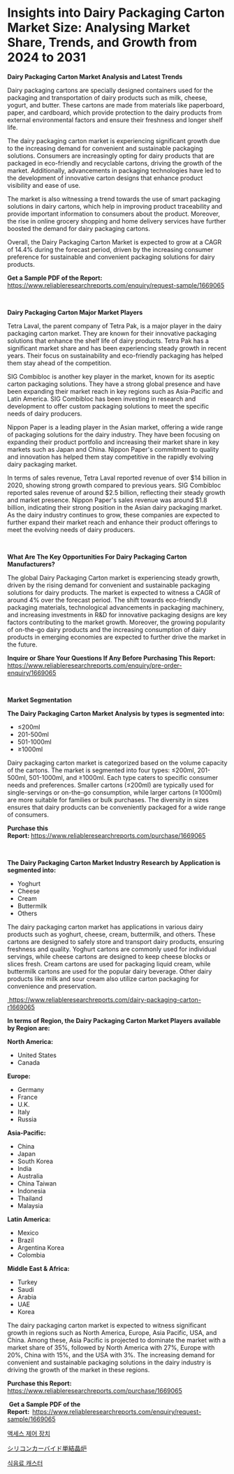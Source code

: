 <p><h1>Insights into Dairy Packaging Carton Market Size: Analysing Market Share, Trends, and Growth from 2024 to 2031</h1></p><p><strong>Dairy Packaging Carton Market Analysis and Latest Trends</strong></p>
<p><p>Dairy packaging cartons are specially designed containers used for the packaging and transportation of dairy products such as milk, cheese, yogurt, and butter. These cartons are made from materials like paperboard, paper, and cardboard, which provide protection to the dairy products from external environmental factors and ensure their freshness and longer shelf life.</p><p>The dairy packaging carton market is experiencing significant growth due to the increasing demand for convenient and sustainable packaging solutions. Consumers are increasingly opting for dairy products that are packaged in eco-friendly and recyclable cartons, driving the growth of the market. Additionally, advancements in packaging technologies have led to the development of innovative carton designs that enhance product visibility and ease of use.</p><p>The market is also witnessing a trend towards the use of smart packaging solutions in dairy cartons, which help in improving product traceability and provide important information to consumers about the product. Moreover, the rise in online grocery shopping and home delivery services have further boosted the demand for dairy packaging cartons.</p><p>Overall, the Dairy Packaging Carton Market is expected to grow at a CAGR of 14.4% during the forecast period, driven by the increasing consumer preference for sustainable and convenient packaging solutions for dairy products.</p></p>
<p><strong>Get a Sample PDF of the Report:&nbsp;</strong> <a href="https://www.reliableresearchreports.com/enquiry/request-sample/1669065">https://www.reliableresearchreports.com/enquiry/request-sample/1669065</a></p>
<p>&nbsp;</p>
<p><strong>Dairy Packaging Carton Major Market Players</strong></p>
<p><p>Tetra Laval, the parent company of Tetra Pak, is a major player in the dairy packaging carton market. They are known for their innovative packaging solutions that enhance the shelf life of dairy products. Tetra Pak has a significant market share and has been experiencing steady growth in recent years. Their focus on sustainability and eco-friendly packaging has helped them stay ahead of the competition.</p><p>SIG Combibloc is another key player in the market, known for its aseptic carton packaging solutions. They have a strong global presence and have been expanding their market reach in key regions such as Asia-Pacific and Latin America. SIG Combibloc has been investing in research and development to offer custom packaging solutions to meet the specific needs of dairy producers.</p><p>Nippon Paper is a leading player in the Asian market, offering a wide range of packaging solutions for the dairy industry. They have been focusing on expanding their product portfolio and increasing their market share in key markets such as Japan and China. Nippon Paper's commitment to quality and innovation has helped them stay competitive in the rapidly evolving dairy packaging market.</p><p>In terms of sales revenue, Tetra Laval reported revenue of over $14 billion in 2020, showing strong growth compared to previous years. SIG Combibloc reported sales revenue of around $2.5 billion, reflecting their steady growth and market presence. Nippon Paper's sales revenue was around $1.8 billion, indicating their strong position in the Asian dairy packaging market. As the dairy industry continues to grow, these companies are expected to further expand their market reach and enhance their product offerings to meet the evolving needs of dairy producers.</p></p>
<p>&nbsp;</p>
<p><strong>What Are The Key Opportunities For Dairy Packaging Carton Manufacturers?</strong></p>
<p><p>The global Dairy Packaging Carton market is experiencing steady growth, driven by the rising demand for convenient and sustainable packaging solutions for dairy products. The market is expected to witness a CAGR of around 4% over the forecast period. The shift towards eco-friendly packaging materials, technological advancements in packaging machinery, and increasing investments in R&D for innovative packaging designs are key factors contributing to the market growth. Moreover, the growing popularity of on-the-go dairy products and the increasing consumption of dairy products in emerging economies are expected to further drive the market in the future.</p></p>
<p><strong>Inquire or Share Your Questions If Any Before Purchasing This Report:</strong> <a href="https://www.reliableresearchreports.com/enquiry/pre-order-enquiry/1669065">https://www.reliableresearchreports.com/enquiry/pre-order-enquiry/1669065</a></p>
<p>&nbsp;</p>
<p><strong>Market Segmentation</strong></p>
<p><strong>The Dairy Packaging Carton Market Analysis by types is segmented into:</strong></p>
<p><ul><li>≤200ml</li><li>201-500ml</li><li>501-1000ml</li><li>≥1000ml</li></ul></p>
<p><p>Dairy packaging carton market is categorized based on the volume capacity of the cartons. The market is segmented into four types: ≤200ml, 201-500ml, 501-1000ml, and ≥1000ml. Each type caters to specific consumer needs and preferences. Smaller cartons (≤200ml) are typically used for single-servings or on-the-go consumption, while larger cartons (≥1000ml) are more suitable for families or bulk purchases. The diversity in sizes ensures that dairy products can be conveniently packaged for a wide range of consumers.</p></p>
<p><strong>Purchase this Report:&nbsp;</strong><a href="https://www.reliableresearchreports.com/purchase/1669065">https://www.reliableresearchreports.com/purchase/1669065</a></p>
<p>&nbsp;</p>
<p><strong>The Dairy Packaging Carton Market Industry Research by Application is segmented into:</strong></p>
<p><ul><li>Yoghurt</li><li>Cheese</li><li>Cream</li><li>Buttermilk</li><li>Others</li></ul></p>
<p><p>The dairy packaging carton market has applications in various dairy products such as yoghurt, cheese, cream, buttermilk, and others. These cartons are designed to safely store and transport dairy products, ensuring freshness and quality. Yoghurt cartons are commonly used for individual servings, while cheese cartons are designed to keep cheese blocks or slices fresh. Cream cartons are used for packaging liquid cream, while buttermilk cartons are used for the popular dairy beverage. Other dairy products like milk and sour cream also utilize carton packaging for convenience and preservation.</p></p>
<p><a href="https://www.reliableresearchreports.com/dairy-packaging-carton-r1669065">&nbsp;https://www.reliableresearchreports.com/dairy-packaging-carton-r1669065</a></p>
<p><strong>In terms of Region, the Dairy Packaging Carton Market Players available by Region are:</strong></p>
<p>
    <p> <strong> North America: </strong>
        <ul>
            <li>United States</li>
            <li>Canada</li>
        </ul>
        </p> 
    <p> <strong> Europe: </strong>
        <ul>
            <li>Germany</li>
            <li>France</li>
            <li>U.K.</li>
            <li>Italy</li>
            <li>Russia</li>
        </ul>
        </p> 
    <p> <strong> Asia-Pacific: </strong>
        <ul>
            <li>China</li>
            <li>Japan</li>
            <li>South Korea</li>
            <li>India</li>
            <li>Australia</li>
            <li>China Taiwan</li>
            <li>Indonesia</li>
            <li>Thailand</li>
            <li>Malaysia</li>
        </ul>
        </p> 
    <p> <strong> Latin America: </strong>
        <ul>
            <li>Mexico</li>
            <li>Brazil</li>
            <li>Argentina Korea</li>
            <li>Colombia</li>
        </ul>
        </p> 
    <p> <strong> Middle East & Africa: </strong>
        <ul>
            <li>Turkey</li>
            <li>Saudi</li>
            <li>Arabia</li>
            <li>UAE</li>
            <li>Korea</li>
        </ul>
    </p>
    </p>
<p><p>The dairy packaging carton market is expected to witness significant growth in regions such as North America, Europe, Asia Pacific, USA, and China. Among these, Asia Pacific is projected to dominate the market with a market share of 35%, followed by North America with 27%, Europe with 20%, China with 15%, and the USA with 3%. The increasing demand for convenient and sustainable packaging solutions in the dairy industry is driving the growth of the market in these regions.</p></p>
<p><strong>Purchase this Report: </strong><a href="https://www.reliableresearchreports.com/purchase/1669065">https://www.reliableresearchreports.com/purchase/1669065</a></p>
<p>&nbsp;<strong>Get a Sample PDF of the Report:&nbsp;&nbsp;</strong><a href="https://www.reliableresearchreports.com/enquiry/request-sample/1669065">https://www.reliableresearchreports.com/enquiry/request-sample/1669065</a></p>
<p><strong></strong></p>
<p><p><a href="https://medium.com/@samosirajalah8_76538/2024%EB%85%84%EB%B6%80%ED%84%B0-2031%EB%85%84%EA%B9%8C%EC%A7%80-%EC%98%88%EC%83%81%EB%90%9C-%EC%A0%91%EA%B7%BC-%EC%A0%9C%EC%96%B4-%EC%9E%A5%EC%B9%98-%EC%8B%9C%EC%9E%A5%EC%9D%98-%EC%97%AD%ED%95%99%EA%B3%BC-%EC%84%B1%EC%9E%A5-%EB%8F%99%EB%A0%A5%EC%9D%84-%EB%B6%84%EC%84%9D%ED%95%A9%EB%8B%88%EB%8B%A4-397a5170f063">액세스 제어 장치</a></p><p><a href="https://medium.com/@pedrogers56456/2024%E5%B9%B4%E3%81%8B%E3%82%892031%E5%B9%B4%E3%81%BE%E3%81%A7%E3%81%AE%E3%82%B7%E3%83%AA%E3%82%B3%E3%83%B3%E3%82%AB%E3%83%BC%E3%83%90%E3%82%A4%E3%83%89%E5%8D%98%E7%B5%90%E6%99%B6%E7%82%89%E5%B8%82%E5%A0%B4%E3%81%AE%E6%96%B0%E8%88%88%E3%83%88%E3%83%AC%E3%83%B3%E3%83%89%E3%81%A8%E5%B0%86%E6%9D%A5%E3%81%AE%E5%B1%95%E6%9C%9B-821a9dbf7f3f">シリコンカーバイド単結晶炉</a></p><p><a href="https://medium.com/@thadnader1941/%EC%8B%9D%ED%92%88-%EB%B0%8F-%EC%9D%8C%EB%A3%8C-%EC%BA%90%EC%8A%A4%ED%84%B0-%EC%82%B0%EC%97%85%EC%97%90-%EB%8C%80%ED%95%9C-%ED%86%B5%EC%B0%B0-2031%EB%85%84%EA%B9%8C%EC%A7%80%EC%9D%98-%EC%8B%9C%EC%9E%A5-%EC%9E%AC%EC%A0%95-%EC%83%81%ED%83%9C-%EC%8B%9C%EC%9E%A5-%EA%B7%9C%EB%AA%A8-%EB%B0%8F-%EC%88%98%EC%9D%B5-%EB%B6%84%EC%84%9D-1e9d5d6acf27">식음료 캐스터</a></p></p>